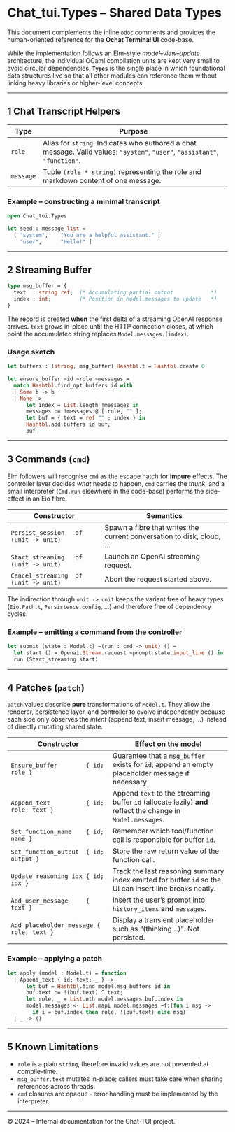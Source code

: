 # Chat_tui.Types – Shared Data Types

This document complements the inline `odoc` comments and provides the human-oriented reference for the **Ochat Terminal UI** code-base.

While the implementation follows an Elm-style _model–view–update_ architecture, the individual OCaml compilation units are kept very small to avoid circular dependencies.  **`Types`** is the single place in which foundational data structures live so that all other modules can reference them without linking heavy libraries or higher-level concepts.

---

## 1 Chat Transcript Helpers

| Type | Purpose |
|------|---------|
| `role` | Alias for `string`. Indicates who authored a chat message. Valid values: `"system"`, `"user"`, `"assistant"`, `"function"`. |
| `message` | Tuple `(role * string)` representing the role and markdown content of one message. |

### Example – constructing a minimal transcript

```ocaml
open Chat_tui.Types

let seed : message list =
  [ "system",    "You are a helpful assistant." ;
    "user",      "Hello!" ]
```

---

## 2 Streaming Buffer

```ocaml
type msg_buffer = {
  text  : string ref;  (* Accumulating partial output            *)
  index : int;         (* Position in Model.messages to update   *)
}
```

The record is created **when** the first delta of a streaming OpenAI response arrives.  `text` grows in-place until the HTTP connection closes, at which point the accumulated string replaces `Model.messages.(index)`.

### Usage sketch

```ocaml
let buffers : (string, msg_buffer) Hashtbl.t = Hashtbl.create 8

let ensure_buffer ~id ~role ~messages =
  match Hashtbl.find_opt buffers id with
  | Some b -> b
  | None ->
      let index = List.length !messages in
      messages := !messages @ [ role, "" ];
      let buf = { text = ref "" ; index } in
      Hashtbl.add buffers id buf;
      buf
```

---

## 3 Commands (`cmd`)

Elm followers will recognise `cmd` as the escape hatch for **impure** effects.  The controller layer decides *what* needs to happen, `cmd` carries the _thunk_, and a small interpreter (`Cmd.run` elsewhere in the code-base) performs the side-effect in an Eio fibre.

| Constructor | Semantics |
|-------------|-----------|
| `Persist_session   of (unit -> unit)` | Spawn a fibre that writes the current conversation to disk, cloud, … |
| `Start_streaming   of (unit -> unit)` | Launch an OpenAI streaming request. |
| `Cancel_streaming  of (unit -> unit)` | Abort the request started above. |

The indirection through `unit -> unit` keeps the variant free of heavy types (`Eio.Path.t`, `Persistence.config`, …) and therefore free of dependency cycles.

### Example – emitting a command from the controller

```ocaml
let submit (state : Model.t) ~(run : cmd -> unit) () =
  let start () = Openai.Stream.request ~prompt:state.input_line () in
  run (Start_streaming start)
```

---

## 4 Patches (`patch`)

`patch` values describe **pure** transformations of `Model.t`.  They allow the renderer, persistence layer, and controller to evolve independently because each side only observes the *intent* (append text, insert message, …) instead of directly mutating shared state.

| Constructor | Effect on the model |
|-------------|--------------------|
| `Ensure_buffer        { id; role }` | Guarantee that a `msg_buffer` exists for `id`; append an empty placeholder message if necessary. |
| `Append_text          { id; role; text }` | Append `text` to the streaming buffer `id` (allocate lazily) **and** reflect the change in `Model.messages`. |
| `Set_function_name    { id; name }` | Remember which tool/function call is responsible for buffer `id`. |
| `Set_function_output  { id; output }` | Store the raw return value of the function call. |
| `Update_reasoning_idx { id; idx }` | Track the last reasoning summary index emitted for buffer `id` so the UI can insert line breaks neatly. |
| `Add_user_message     { text }` | Insert the user’s prompt into `history_items` **and** `messages`. |
| `Add_placeholder_message { role; text }` | Display a transient placeholder such as “(thinking…)”. Not persisted. |

### Example – applying a patch

```ocaml
let apply (model : Model.t) = function
  | Append_text { id; text; _ } ->
      let buf = Hashtbl.find model.msg_buffers id in
      buf.text := !(buf.text) ^ text;
      let role, _ = List.nth model.messages buf.index in
      model.messages <- List.mapi model.messages ~f:(fun i msg ->
        if i = buf.index then role, !(buf.text) else msg)
  | _ -> ()
```

---

## 5 Known Limitations

* `role` is a plain `string`, therefore invalid values are not prevented at compile-time.
* `msg_buffer.text` mutates in-place; callers must take care when sharing references across threads.
* `cmd` closures are opaque ‑ error handling must be implemented by the interpreter.

---

© 2024 – Internal documentation for the Chat-TUI project.

